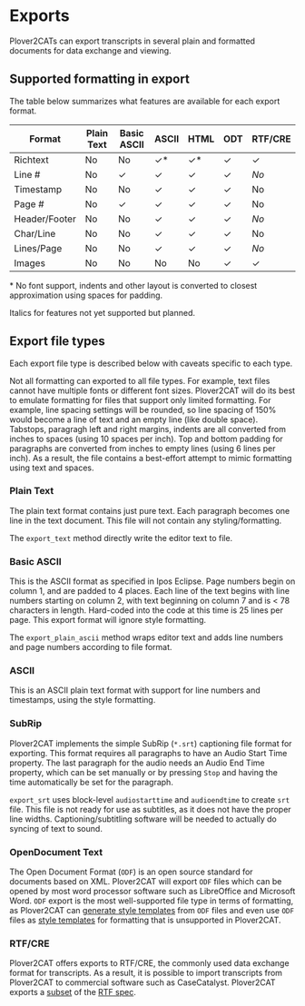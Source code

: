 # Exports

Plover2CATs can export transcripts in several plain and formatted documents for data exchange and viewing.

## Supported formatting in export

The table below summarizes what features are available for each export format.

Format        | Plain Text | Basic ASCII | ASCII     | HTML      | ODT     | RTF/CRE
---           | ---        | ---         | ---       | ---       | ---     | ---
Richtext      | No         | No          | &check;\* | &check;\* | &check; | &check;
Line \#       | No         | &check;     | &check;   | &check;   | &check; | *No*
Timestamp     | No         | No          | &check;   | &check;   | &check; | No
Page \#       | No         | &check;     | &check;   | &check;   | &check; | No
Header/Footer | No         | No          | &check;   | &check;   | &check; | *No*
Char/Line     | No         | No          | &check;   | &check;   | &check; | No
Lines/Page    | No         | No          | &check;   | &check;   | &check; | *No*
Images        | No         | No          | No        | No        | &check; | &check;

\* No font support, indents and other layout is converted to closest approximation using spaces for padding.

Italics for features not yet supported but planned.

## Export file types

Each export file type is described below with caveats specific to each type.

Not all formatting can exported to all file types. For example, text files cannot have multiple fonts or different font sizes. Plover2CAT will do its best to emulate formatting for files that support only limited formatting. For example, line spacing settings will be rounded, so line spacing of 150% would become a line of text and an empty line (like double space). Tabstops, paragragh left and right margins, indents are all converted from inches to spaces (using 10 spaces per inch). Top and bottom padding for paragraphs are converted from inches to empty lines (using 6 lines per inch). As a result, the file contains a best-effort attempt to mimic formatting using text and spaces.

### Plain Text

The plain text format contains just pure text. Each paragraph becomes one line in the text document. This file will not contain any styling/formatting. 

The `export_text` method directly write the editor text to file.

### Basic ASCII

This is the ASCII format as specified in Ipos Eclipse. Page numbers begin on column 1, and are padded to 4 places. Each line of the text begins with line numbers starting on column 2, with text beginning on column 7 and is < 78 characters in length. Hard-coded into the code at this time is 25 lines per page. This export format will ignore style formatting.

The `export_plain_ascii` method wraps editor text and adds line numbers and page numbers according to file format.

### ASCII

This is an ASCII plain text format with support for line numbers and timestamps, using the style formatting.

### SubRip

Plover2CAT implements the simple SubRip (`*.srt`) captioning file format for exporting. This format requires all paragraphs to have an Audio Start Time property. The last paragraph for the audio needs an Audio End Time property, which can be set manually or by pressing `Stop` and having the time automatically be set for the paragraph. 

`export_srt` uses block-level `audiostarttime` and `audioendtime` to create `srt` file. This file is not ready for use as subtitles, as it does not have the proper line widths. Captioning/subtitling software will be needed to actually do syncing of text to sound.

### OpenDocument Text

The Open Document Format (`ODF`) is an open source standard for documents based on XML. Plover2CAT will export `ODF` files which can be opened by most word processor software such as LibreOffice and Microsoft Word. `ODF` export is the most well-supported file type in terms of formatting, as Plover2CAT can [generate style templates](howto/generatestyletemplate.md) from `ODF` files and even use `ODF` files as [style templates](../howto/generatestyletemplate.md) for formatting that is unsupported in Plover2CAT.

### RTF/CRE 

Plover2CAT offers exports to RTF/CRE, the commonly used data exchange format for transcripts. As a result, it is possible to import transcripts from Plover2CAT to commercial software such as CaseCatalyst. Plover2CAT exports a [subset](rtf_support.md) of the [RTF spec](https://web.archive.org/web/20201017075356/http://www.legalxml.org/workgroups/substantive/transcripts/cre-spec.htm).